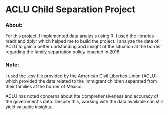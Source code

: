 # ACLU Child Separation Project
### About: 

For this project, I implemented data analysis using R. I used the libraries readr and dplyr which helped me to build the project. I analyze the data of ACLU to gain a better undstanding and insight of the situation at the border regarding the family separtation policy enacted in 2018.
 
### Note:

I used the .csv file provided by the American Civil Liberties Union (ACLU) which provided the data related to the immigrant children separated from their families at the border of Mexico.

ACLU has noted concerns about hte comprehensiveness and accuracy of the government's data. Despite this, working with the data available can still yield valuable insights. 
